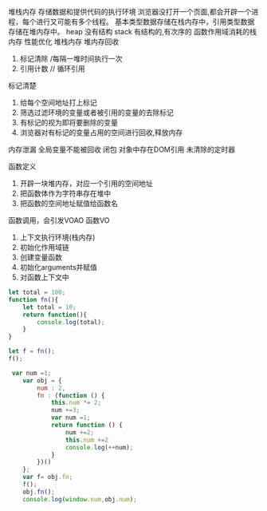 堆栈内存
存储数据和提供代码的执行环境
浏览器没打开一个页面,都会开辟一个进程，每个进行又可能有多个线程。
基本类型数据存储在栈内存中，引用类型数据存储在堆内存中。
heap 没有结构
stack 有结构的,有次序的
函数作用域消耗的栈内存
性能优化
堆栈内存
堆内存回收
1. 标记清除 /每隔一堆时间执行一次
2. 引用计数 // 循环引用

标记清楚
1. 给每个空间地址打上标记
2. 筛选过滤环境的变量或者被引用的变量的去除标记
3. 有标记的视为即将要删除的变量
4. 浏览器对有标记的变量占用的空间进行回收,释放内存

内存泄漏
全局变量不能被回收
闭包
对象中存在DOM引用
未清除的定时器


函数定义
1. 开辟一块堆内存，对应一个引用的空间地址
2. 把函数体作为字符串存在堆中
3. 把函数的空间地址赋值给函数名

函数调用，会引发VOAO
函数VO
1. 上下文执行环境(栈内存)
2. 初始化作用域链
3. 创建变量函数
4. 初始化arguments并赋值
5. 对函数上下文中

```js
let total = 100;
function fn(){
    let total = 10;
    return function(){
        console.log(total);
    }
}

let f = fn();
f();
```
```js
 var num =1;
    var obj = {
        num : 2,
        fn : (function () {
            this.num *= 2;
            num +=3;
            var num =1;
            return function () {
                num +=2;
                this.num +=2
                console.log(++num);
            }
        })()
    };
    var f= obj.fn;
    f();
    obj.fn();
    console.log(window.num,obj.num);
```
